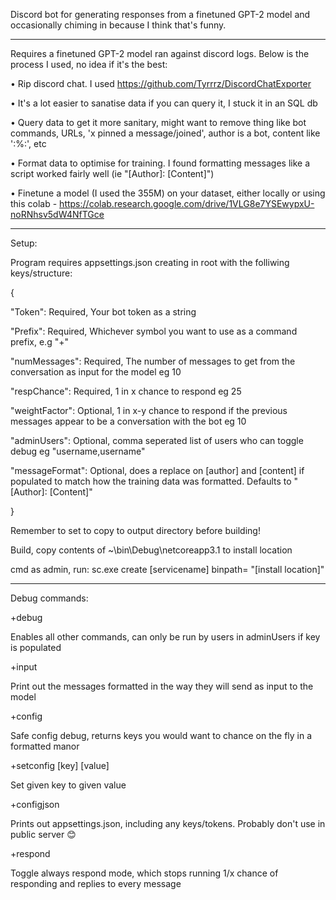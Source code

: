 ﻿Discord bot for generating responses from a finetuned GPT-2 model and occasionally chiming in because I think that's funny.

------------------------------------------------------------------------

Requires a finetuned GPT-2 model ran against discord logs. Below is the process I used, no idea if it's the best:

• Rip discord chat. I used https://github.com/Tyrrrz/DiscordChatExporter

• It's a lot easier to sanatise data if you can query it, I stuck it in an SQL db

• Query data to get it more sanitary, might want to remove thing like bot commands, URLs, 'x pinned a message/joined', author is a bot, content like ':%:', etc

• Format data to optimise for training. I found formatting messages like a script worked fairly well (ie "[Author]: [Content]") 

• Finetune a model (I used the 355M) on your dataset, either locally or using this colab - https://colab.research.google.com/drive/1VLG8e7YSEwypxU-noRNhsv5dW4NfTGce

------------------------------------------------------------------------

Setup:

Program requires appsettings.json creating in root with the folliwing keys/structure:

{

  "Token": Required, Your bot token as a string

  "Prefix": Required, Whichever symbol you want to use as a command prefix, e.g "+"

  "numMessages": Required, The number of messages to get from the conversation as input for the model eg 10

  "respChance": Required, 1 in x chance to respond eg 25

  "weightFactor": Optional, 1 in x-y chance to respond if the previous messages appear to be a conversation with the bot eg 10

  "adminUsers": Optional, comma seperated list of users who can toggle debug eg "username,username"

  "messageFormat": Optional, does a replace on [author] and [content] if populated to match how the training data was formatted. Defaults to "[Author]: [Content]"

}

Remember to set to copy to output directory before building!

Build, copy contents of ~\bin\Debug\netcoreapp3.1 to install location

cmd as admin, run:
sc.exe create [servicename] binpath= "[install location]"

------------------------------------------------------------------------

Debug commands:

+debug

Enables all other commands, can only be run by users in adminUsers if key is populated

+input

Print out the messages formatted in the way they will send as input to the model

+config

Safe config debug, returns keys you would want to chance on the fly in a formatted manor

+setconfig [key] [value]

Set given key to given value

+configjson

Prints out appsettings.json, including any keys/tokens. Probably don't use in public server 😊

+respond

Toggle always respond mode, which stops running 1/x chance of responding and replies to every message
